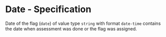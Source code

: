 # Date - Specification

Date of the flag (`date`) of value type `string` with format `date-time` contains the date when assessment was done or
the flag was assigned.
